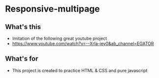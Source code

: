 # Responsive-multipage

## What's this
- Imitation of the following great youtube project
- https://www.youtube.com/watch?v=--XrIa-iey0&ab_channel=EGATOR

## What's for
- This project is created to practice HTML & CSS and pure javascript